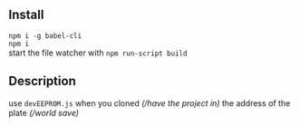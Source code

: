 ## Install
`npm i -g babel-cli`<br>
`npm i`<br>
start the file watcher with `npm run-script build`<br>

## Description
use `devEEPROM.js` when you cloned *(/have the project in)* the address of the plate *(/world save)*<br>
